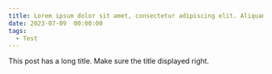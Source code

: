 ```yaml
---
title: Lorem ipsum dolor sit amet, consectetur adipiscing elit. Aliquam justo turpis, tincidunt ac convallis id.
date: 2023-07-09  00:00:00
tags:
  - Test
---
```


This post has a long title. Make sure the title displayed right.
